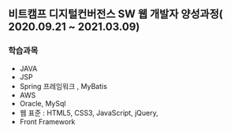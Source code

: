 ## 비트캠프 디지털컨버전스 SW 웹 개발자 양성과정( 2020.09.21 ~ 2021.03.09)

### 학습과목
* JAVA
* JSP
* Spring 프레임워크 , MyBatis
* AWS
* Oracle, MySql
* 웹 표준 : HTML5, CSS3, JavaScript, jQuery,
* Front Framework
